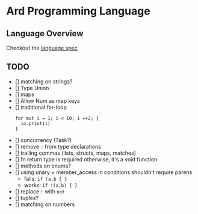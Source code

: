 # Ard Programming Language

## Language Overview

Checkout the [language spec](./language-spec.md)

## TODO

- [] matching on strings?
- [] Type Union
- [] maps
- [] Allow Num as map keys
- [] traditional for-loop
  ```ard
  for mut i = 1; i < 10; i =+2; {
    io.print(i)
  }
  ```
- [] concurrency (Task?)
- [] remove `:` from type declarations
- [] trailing commas (lists, structs, maps, matches)
- [] fn return type is required otherwise, it's a void function
- [] methods on enums?
- [] using unary + member_access in conditions shouldn't require parens
  - fails: `if !a.b { }`
  - works: `if !(a.b) { }`
- [] replace `!` with `not`
- [] tuples?
- [] matching on numbers
